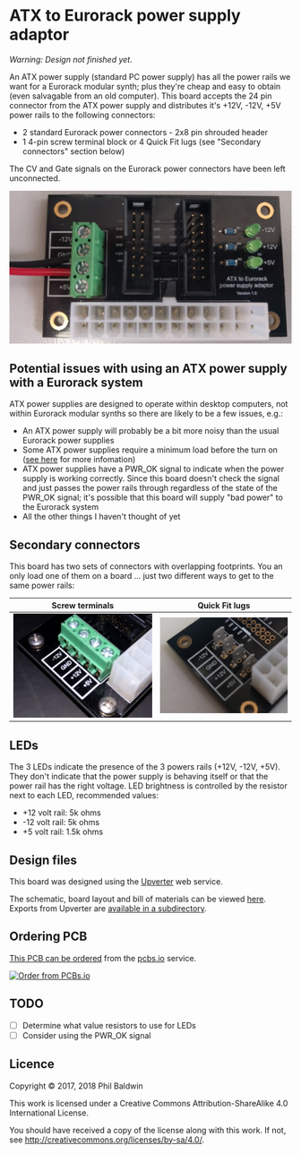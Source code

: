 # ATX to Eurorack power supply adaptor

*Warning: Design not finished yet.*

An ATX power supply (standard PC power supply) has all the power rails we want for a Eurorack modular synth; plus they're cheap and easy to obtain (even salvagable from an old computer). This board accepts the 24 pin connector from the ATX power supply and distributes it's +12V, -12V, +5V power rails to the following connectors:

* 2 standard Eurorack power connectors - 2x8 pin shrouded header
* 1 4-pin screw terminal block or 4 Quick Fit lugs (see "Secondary connectors" section below)

The CV and Gate signals on the Eurorack power connectors have been left unconnected.

![Board photo](./board-photo.jpg)

## Potential issues with using an ATX power supply with a Eurorack system

ATX power supplies are designed to operate within desktop computers, not within Eurorack modular synths so there are likely to be a few issues, e.g.:

* An ATX power supply will probably be a bit more noisy than the usual Eurorack power supplies
* Some ATX power supplies require a minimum load before the turn on ([see here](http://reprap.org/wiki/PC_Power_Supply#Base_Load) for more infomation)
* ATX power supplies have a PWR_OK signal to indicate when the power supply is working correctly. Since this board doesn't check the signal and just passes the power rails through regardless of the state of the PWR_OK signal; it's possible that this board will supply "bad power" to the Eurorack system
* All the other things I haven't thought of yet

## Secondary connectors

This board has two sets of connectors with overlapping footprints. You an only load one of them on a board ... just two different ways to get to the same power rails:

| Screw terminals | Quick Fit lugs |
| --------------- | -------------- |
| ![Secondary connector - Screw terminals](./secondary-connector-screw-terminals.jpg) | ![Secondary connector - Lugs](./secondary-connector-lugs.jpg) |

## LEDs

The 3 LEDs indicate the presence of the 3 powers rails (+12V, -12V, +5V). They don't indicate that the power supply is behaving itself or that the power rail has the right voltage. LED brightness is controlled by the resistor next to each LED, recommended values:

* +12 volt rail: 5k ohms
* -12 volt rail: 5k ohms
*  +5 volt rail: 1.5k ohms



## Design files

This board was designed using the [Upverter](https://upverter.com) web service.

The schematic, board layout and bill of materials can be viewed [here](https://upverter.com/Trebuchetindustries/cbf2f2e6c2a22832/ATX-to-Eurorack-power-supply-adaptor/). Exports from Upverter are [available in a subdirectory](./Upverter%20exports).

## Ordering PCB

[This PCB can be ordered](https://PCBs.io/share/4QGV1) from the [pcbs.io](https://pcbs.io) service.

<a href="https://PCBs.io/share/4QGV1"><img src="https://s3.amazonaws.com/pcbs.io/share.png" alt="Order from PCBs.io"></img></a>

## TODO

* [ ] Determine what value resistors to use for LEDs
* [ ] Consider using the PWR_OK signal

## Licence

Copyright © 2017, 2018 Phil Baldwin

This work is licensed under a Creative Commons Attribution-ShareAlike 4.0 International License.

You should have received a copy of the license along with this work. If not, see <http://creativecommons.org/licenses/by-sa/4.0/>.
